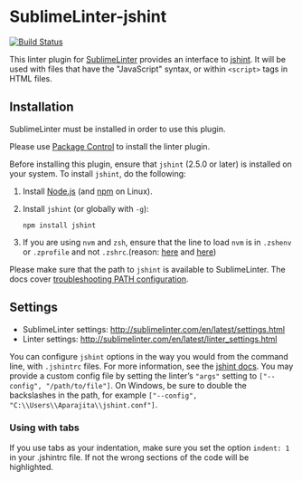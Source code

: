 SublimeLinter-jshint
=========================

[![Build Status](https://travis-ci.org/SublimeLinter/SublimeLinter-jshint.svg?branch=master)](https://travis-ci.org/SublimeLinter/SublimeLinter-jshint)

This linter plugin for [SublimeLinter](https://github.com/SublimeLinter/SublimeLinter) provides an interface to [jshint](http://www.jshint.com/docs/).
It will be used with files that have the "JavaScript" syntax, or within `<script>` tags in HTML files.


## Installation

SublimeLinter must be installed in order to use this plugin. 

Please use [Package Control](https://packagecontrol.io) to install the linter plugin.

Before installing this plugin, ensure that `jshint` (2.5.0 or later) is installed on your system.
To install `jshint`, do the following:

1. Install [Node.js](http://nodejs.org) (and [npm](https://github.com/joyent/node/wiki/Installing-Node.js-via-package-manager) on Linux).

1. Install `jshint` (or globally with `-g`):
   ```
   npm install jshint
   ```

1. If you are using `nvm` and `zsh`, ensure that the line to load `nvm` is in `.zshenv` or `.zprofile` and not `.zshrc`.(reason: [here](http://www.sublimelinter.com/en/latest/installation.html) and [here](https://github.com/SublimeLinter/SublimeLinter3/issues/128))

Please make sure that the path to `jshint` is available to SublimeLinter.
The docs cover [troubleshooting PATH configuration](http://sublimelinter.com/en/latest/troubleshooting.html#finding-a-linter-executable).


## Settings

- SublimeLinter settings: http://sublimelinter.com/en/latest/settings.html
- Linter settings: http://sublimelinter.com/en/latest/linter_settings.html

You can configure `jshint` options in the way you would from the command line, with `.jshintrc` files. For more information, see the [jshint docs](http://www.jshint.com/docs/). You may provide a custom config file by setting the linter’s `"args"` setting to `["--config", "/path/to/file"]`. On Windows, be sure to double the backslashes in the path, for example `["--config", "C:\\Users\\Aparajita\\jshint.conf"]`.

### Using with tabs

If you use tabs as your indentation, make sure you set the option `indent: 1` in your .jshintrc file. If not the wrong sections of the code will be highlighted.
